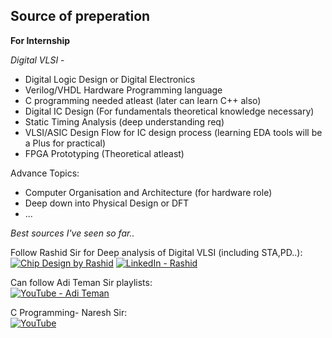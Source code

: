 ## Source of preperation

**For Internship**

*Digital VLSI* -
  - Digital Logic Design or Digital Electronics
  - Verilog/VHDL Hardware Programming language
  - C programming needed atleast (later can learn C++ also)
  - Digital IC Design (For fundamentals theoretical knowledge necessary)
  - Static Timing Analysis (deep understanding req)
  - VLSI/ASIC Design Flow for IC design process (learning EDA tools will be a Plus for practical)
  - FPGA Prototyping (Theoretical atleast)

Advance Topics:
  - Computer Organisation and Architecture (for hardware role)
  - Deep down into Physical Design or DFT
  - ...  

*Best sources I've seen so far..*

Follow Rashid Sir for Deep analysis of Digital VLSI (including STA,PD..):  
  [![Chip Design by Rashid](https://img.shields.io/badge/YouTube-ChipDesignRashid-red?logo=youtube&logoColor=white)](http://www.youtube.com/@ChipDesignRashid)
  [![LinkedIn - Rashid](https://img.shields.io/badge/LinkedIn-Rashid-blue?logo=linkedin&logoColor=white)](https://www.linkedin.com/in/rashidco/)

Can follow Adi Teman Sir playlists:  
  [![YouTube - Adi Teman](https://img.shields.io/badge/YouTube-AdiTeman-red?logo=youtube&logoColor=white)](http://www.youtube.com/@AdiTeman)

C Programming- Naresh Sir:   
[![YouTube](https://img.shields.io/badge/YouTube-Playlist-red?logo=youtube&logoColor=white)](https://youtube.com/playlist?list=PLVlQHNRLflP8IGz6OXwlV_lgHgc72aXlh&si=R9aXVMgbULdH80yS)
